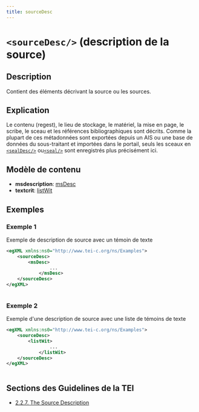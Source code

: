 ```yaml
---
title: sourceDesc
---
```




# `<sourceDesc/>` (description de la source)

## Description

Contient des éléments décrivant la source ou les sources.

## Explication

Le contenu (regest), le lieu de stockage, le matériel, la mise en page, le scribe, le sceau et les références bibliographiques sont décrits. Comme la plupart de ces métadonnées sont exportées depuis un AIS ou une base de données du sous-traitant et importées dans le portail, seuls les sceaux en [`<sealDesc/>`](sealDesc.md)  ou[`<seal/>`](seal.md)  sont enregistrés plus précisément ici.

## Modèle de contenu

- **msdescription**: [msDesc](msDesc.md)
- **textcrit**: [listWit](listWit.md)

## Exemples

### Exemple 1

Exemple de description de source avec un témoin de texte

```xml
<egXML xmlns:ns0="http://www.tei-c.org/ns/Examples">
    <sourceDesc>
        <msDesc>
                ...
            </msDesc>
    </sourceDesc>
</egXML>
               
```

### Exemple 2

Exemple d'une description de source avec une liste de témoins de texte

```xml
<egXML xmlns:ns0="http://www.tei-c.org/ns/Examples">
    <sourceDesc>
        <listWit>
                ...
            </listWit>
    </sourceDesc>
</egXML>
               
```

## Sections des Guidelines de la TEI

- [2.2.7. The Source Description](https://www.tei-c.org/release/doc/tei-p5-doc/en/html/HD.html#HD3)